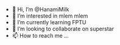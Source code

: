 - 👋 Hi, I’m @HanamiMilk
- 👀 I’m interested in mlem mlem
- 🌱 I’m currently learning FPTU
- 💞️ I’m looking to collaborate on superstar
- 📫 How to reach me ...

<!---
HanamiMilk/HanamiMilk is a ✨ special ✨ repository because its `README.md` (this file) appears on your GitHub profile.
You can click the Preview link to take a look at your changes.
--->
